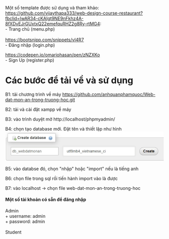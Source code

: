 Một số template được sử dụng và tham khảo: 
<br>
https://github.com/vijaythapa333/web-design-course-restaurant?fbclid=IwAR34-cKAIgt9NE9nFkhz4A-8fXDvEJrGUxtxQ22emefquRHZ2g8Ry-rtMG4: 
<br>
    - Trang chủ (menu.php)
<br>
<br>
https://bootsnipp.com/snippets/vl4R7
<br>
    - Đăng nhập (login.php)

https://codepen.io/omariohasan/pen/zNZXKo
<br>
    - Sign Up (register.php)
<br>
<h1>Các bước để tải về và sử dụng</h1>

B1: tải chương trình về máy
https://github.com/anhquanphamquoc/Web-dat-mon-an-trong-truong-hoc.git

B2: tải và cài đặt xampp về máy

B3: vào trình duyệt mở
http://localhost/phpmyadmin/

B4: chọn tạo database mới. Đặt tên và thiết lập như hình
<img src="images/readme-images/db.png">

B5: vào databse đó, chọn "nhập" hoặc "import" nếu là tiếng anh

B6: chọn file trong sql rồi tiến hành import vào là được

B7: vào localhost -> chọn file web-dat-mon-an-trong-truong-hoc

<h4>Một số tài khoản có sẵn để đăng nhập</h4>
Admin
<br>
+ username: admin
<br>
+ password: admin
<br>
<br>
Student
<br>

